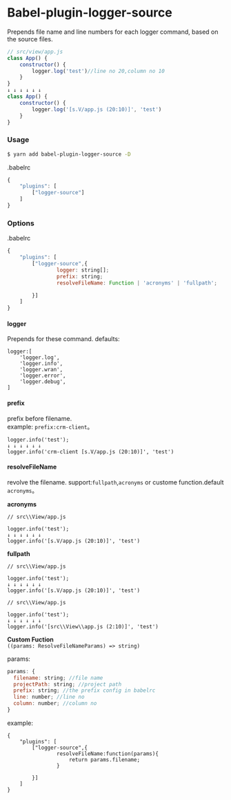 # Babel-plugin-logger-source

Prepends file name and line numbers for each logger command, based on the source files.

```javascript
// src/view/app.js
class App() {
    constructor() {
        logger.log('test')//line no 20,column no 10
    }
}
↓ ↓ ↓ ↓ ↓ ↓
class App() {
    constructor() {
        logger.log('[s.V/app.js (20:10)]', 'test')
    }
}

```

### Usage

```bash
$ yarn add babel-plugin-logger-source -D
```

.babelrc

```javascript
{
    "plugins": [
        ["logger-source"]
    ]
}
```

### Options

.babelrc

```javascript
{
    "plugins": [
        ["logger-source",{
			    logger: string[];
				prefix: string;
				resolveFileName: Function | 'acronyms' | 'fullpath';

		}]
    ]
}
```

#### logger

Prepends for these command.
defaults:

```
logger:[
	'logger.log',
	'logger.info',
	'logger.wran',
	'logger.error',
	'logger.debug',
]
```

#### prefix

prefix before filename.  
example: `prefix:crm-client`。

```
logger.info('test');
↓ ↓ ↓ ↓ ↓ ↓
logger.info('crm-client [s.V/app.js (20:10)]', 'test')

```

#### resolveFileName

revolve the filename. support:`fullpath`,`acronyms` or custome function.default `acronyms`。

**acronyms**

```
// src\\View/app.js

logger.info('test');
↓ ↓ ↓ ↓ ↓ ↓
logger.info('[s.V/app.js (20:10)]', 'test')
```

**fullpath**

```
// src\\View/app.js

logger.info('test');
↓ ↓ ↓ ↓ ↓ ↓
logger.info('[s.V/app.js (20:10)]', 'test')
```

```
// src\\View/app.js

logger.info('test');
↓ ↓ ↓ ↓ ↓ ↓
logger.info('[src\\View\\app.js (2:10)]', 'test')
```

**Custom Fuction**  
`((params: ResolveFileNameParams) => string)`

params:

```js
params: {
  filename: string; //file name
  projectPath: string; //project path
  prefix: string; //the prefix config in babelrc
  line: number; //line no
  column: number; //column no
}
```

example:

```
{
    "plugins": [
        ["logger-source",{
				resolveFileName:function(params){
					return params.filename;
				}

		}]
    ]
}

```
